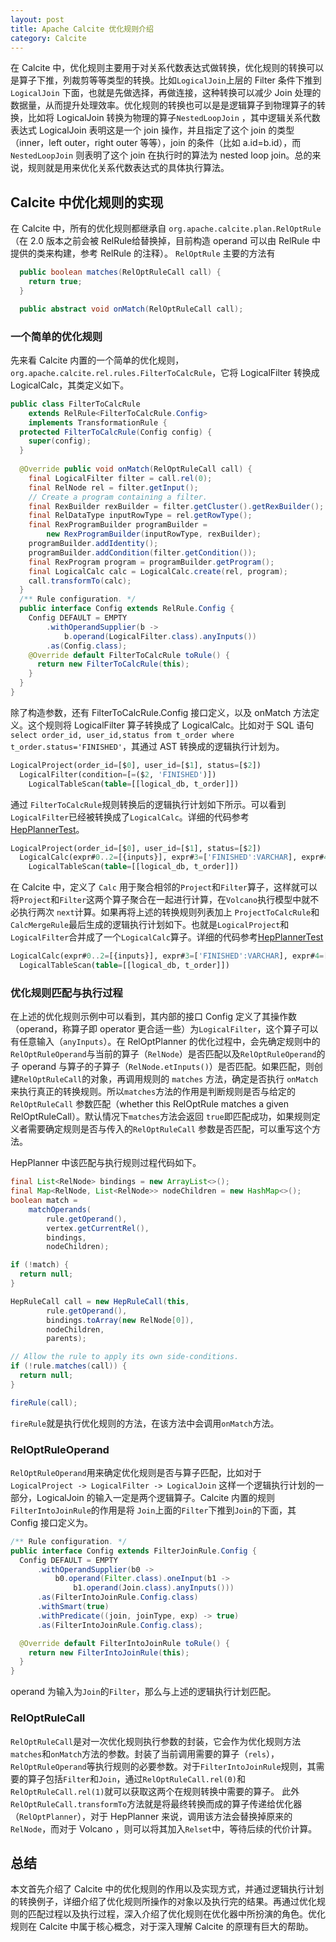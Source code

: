 ```yaml
---
layout: post
title: Apache Calcite 优化规则介绍
category: Calcite
---
```


在 Calcite 中，优化规则主要用于对关系代数表达式做转换，优化规则的转换可以是算子下推，列裁剪等等类型的转换。比如`LogicalJoin`上层的 Filter 条件下推到`LogicalJoin` 下面，也就是先做选择，再做连接，这种转换可以减少 Join 处理的数据量，从而提升处理效率。优化规则的转换也可以是是逻辑算子到物理算子的转换，比如将 LogicalJoin 转换为物理的算子`NestedLoopJoin` ，其中逻辑关系代数表达式 LogicalJoin 表明这是一个 join 操作，并且指定了这个 join 的类型（inner，left outer，right outer 等等），join 的条件（比如 a.id=b.id），而 `NestedLoopJoin` 则表明了这个 join 在执行时的算法为 nested loop join。总的来说，规则就是用来优化关系代数表达式的具体执行算法。

## Calcite 中优化规则的实现

在 Calcite 中，所有的优化规则都继承自 `org.apache.calcite.plan.RelOptRule` （在 2.0 版本之前会被 RelRule给替换掉，目前构造 operand 可以由 RelRule 中提供的类来构建，参考 RelRule 的注释）。
`RelOptRule` 主要的方法有

```java
  public boolean matches(RelOptRuleCall call) {
    return true;
  }

  public abstract void onMatch(RelOptRuleCall call);
```

### 一个简单的优化规则

先来看 Calcite 内置的一个简单的优化规则，`org.apache.calcite.rel.rules.FilterToCalcRule`，它将 LogicalFilter 转换成 LogicalCalc，其类定义如下。

```java
public class FilterToCalcRule
    extends RelRule<FilterToCalcRule.Config>
    implements TransformationRule {
  protected FilterToCalcRule(Config config) {
    super(config);
  }
  
  @Override public void onMatch(RelOptRuleCall call) {
    final LogicalFilter filter = call.rel(0);
    final RelNode rel = filter.getInput();
    // Create a program containing a filter.
    final RexBuilder rexBuilder = filter.getCluster().getRexBuilder();
    final RelDataType inputRowType = rel.getRowType();
    final RexProgramBuilder programBuilder =
        new RexProgramBuilder(inputRowType, rexBuilder);
    programBuilder.addIdentity();
    programBuilder.addCondition(filter.getCondition());
    final RexProgram program = programBuilder.getProgram();
    final LogicalCalc calc = LogicalCalc.create(rel, program);
    call.transformTo(calc);
  }
  /** Rule configuration. */
  public interface Config extends RelRule.Config {
    Config DEFAULT = EMPTY
        .withOperandSupplier(b ->
            b.operand(LogicalFilter.class).anyInputs())
        .as(Config.class);
    @Override default FilterToCalcRule toRule() {
      return new FilterToCalcRule(this);
    }
  }
}
```

除了构造参数，还有 FilterToCalcRule.Config 接口定义，以及 onMatch 方法定义。这个规则将 LogicalFilter 算子转换成了 LogicalCalc。比如对于 SQL 语句 `select order_id, user_id,status from t_order where t_order.status='FINISHED'`，其通过 AST 转换成的逻辑执行计划为。

```sql
LogicalProject(order_id=[$0], user_id=[$1], status=[$2])
  LogicalFilter(condition=[=($2, 'FINISHED')])
    LogicalTableScan(table=[[logical_db, t_order]])

```

通过 `FilterToCalcRule`规则转换后的逻辑执行计划如下所示。可以看到`LogicalFilter`已经被转换成了`LogicalCalc`。详细的代码参考 [HepPlannerTest](https://github.com/guimingyue/shardingsphere/blob/optimizer-demo/shardingsphere-infra/shardingsphere-infra-optimizer/src/test/java/org/apache/shardingsphere/infra/optimizer/planner/HepPlannerTest.java#LC77)。

```sql
LogicalProject(order_id=[$0], user_id=[$1], status=[$2])
  LogicalCalc(expr#0..2=[{inputs}], expr#3=['FINISHED':VARCHAR], expr#4=[=($t2, $t3)], proj#0..2=[{exprs}], $condition=[$t4])
    LogicalTableScan(table=[[logical_db, t_order]])
```

在 Calcite 中，定义了 `Calc` 用于聚合相邻的`Project`和`Filter`算子，这样就可以将`Project`和`Filter`这两个算子聚合在一起进行计算，在`Volcano`执行模型中就不必执行两次 `next`计算。如果再将上述的转换规则列表加上 `ProjectToCalcRule`和`CalcMergeRule`最后生成的逻辑执行计划如下。也就是`LogicalProject`和`LogicalFilter`合并成了一个`LogicalCalc`算子。详细的代码参考[HepPlannerTest](https://github.com/guimingyue/shardingsphere/blob/optimizer-demo/shardingsphere-infra/shardingsphere-infra-optimizer/src/test/java/org/apache/shardingsphere/infra/optimizer/planner/HepPlannerTest.java#LC102)

```sql
LogicalCalc(expr#0..2=[{inputs}], expr#3=['FINISHED':VARCHAR], expr#4=[=($t2, $t3)], proj#0..2=[{exprs}], $condition=[$t4])
  LogicalTableScan(table=[[logical_db, t_order]])
```

### 优化规则匹配与执行过程

在上述的优化规则示例中可以看到，其内部的接口 Config 定义了其操作数（operand，称算子即 operator 更合适一些）为`LogicalFilter`，这个算子可以有任意输入（`anyInputs`）。在 RelOptPlanner 的优化过程中，会先确定规则中的`RelOptRuleOperand`与当前的算子（`RelNode`）是否匹配以及`RelOptRuleOperand`的子 operand 与算子的子算子（`RelNode.etInputs()`）是否匹配。如果匹配，则创建`RelOptRuleCall`的对象，再调用规则的 `matches` 方法，确定是否执行 `onMatch` 来执行真正的转换规则。所以`matches`方法的作用是判断规则是否与给定的`RelOptRuleCall` 参数匹配（whether this RelOptRule matches a given RelOptRuleCall）。默认情况下`matches`方法会返回 `true`即匹配成功，如果规则定义者需要确定规则是否与传入的`RelOptRuleCall` 参数是否匹配，可以重写这个方法。

HepPlanner 中该匹配与执行规则过程代码如下。

```java
final List<RelNode> bindings = new ArrayList<>();
final Map<RelNode, List<RelNode>> nodeChildren = new HashMap<>();
boolean match =
    matchOperands(
        rule.getOperand(),
        vertex.getCurrentRel(),
        bindings,
        nodeChildren);

if (!match) {
  return null;
}

HepRuleCall call = new HepRuleCall(this,
        rule.getOperand(),
        bindings.toArray(new RelNode[0]),
        nodeChildren,
        parents);

// Allow the rule to apply its own side-conditions.
if (!rule.matches(call)) {
  return null;
}

fireRule(call);

```
`fireRule`就是执行优化规则的方法，在该方法中会调用`onMatch`方法。

### RelOptRuleOperand

`RelOptRuleOperand`用来确定优化规则是否与算子匹配，比如对于 `LogicalProject -> LogicalFilter -> LogicalJoin` 这样一个逻辑执行计划的一部分，LogicalJoin 的输入一定是两个逻辑算子。Calcite 内置的规则 `FilterIntoJoinRule`的作用是将 `Join`上面的`Filter`下推到`Join`的下面，其 Config 接口定义为。

```java
/** Rule configuration. */
public interface Config extends FilterJoinRule.Config {
  Config DEFAULT = EMPTY
      .withOperandSupplier(b0 ->
          b0.operand(Filter.class).oneInput(b1 ->
              b1.operand(Join.class).anyInputs()))
      .as(FilterIntoJoinRule.Config.class)
      .withSmart(true)
      .withPredicate((join, joinType, exp) -> true)
      .as(FilterIntoJoinRule.Config.class);

  @Override default FilterIntoJoinRule toRule() {
    return new FilterIntoJoinRule(this);
  }
}
```
operand 为输入为`Join`的`Filter`，那么与上述的逻辑执行计划匹配。

### RelOptRuleCall
`RelOptRuleCall`是对一次优化规则执行参数的封装，它会作为优化规则方法`matches`和`onMatch`方法的参数。封装了当前调用需要的算子（`rels`），`RelOptRuleOperand`等执行规则的必要参数。对于`FilterIntoJoinRule`规则，其需要的算子包括`Filter`和`Join`，通过`RelOptRuleCall.rel(0)`和`RelOptRuleCall.rel(1)`就可以获取这两个在规则转换中需要的算子。
此外`RelOptRuleCall.transformTo`方法就是将最终转换而成的算子传递给优化器（`RelOptPlanner`），对于 HepPlanner 来说，调用该方法会替换掉原来的`RelNode`，而对于 Volcano ，则可以将其加入`Relset`中，等待后续的代价计算。

## 总结

本文首先介绍了 Calcite 中的优化规则的作用以及实现方式，并通过逻辑执行计划的转换例子，详细介绍了优化规则所操作的对象以及执行完的结果。再通过优化规则的匹配过程以及执行过程，深入介绍了优化规则在优化器中所扮演的角色。优化规则在 Calcite 中属于核心概念，对于深入理解 Calcite 的原理有巨大的帮助。
